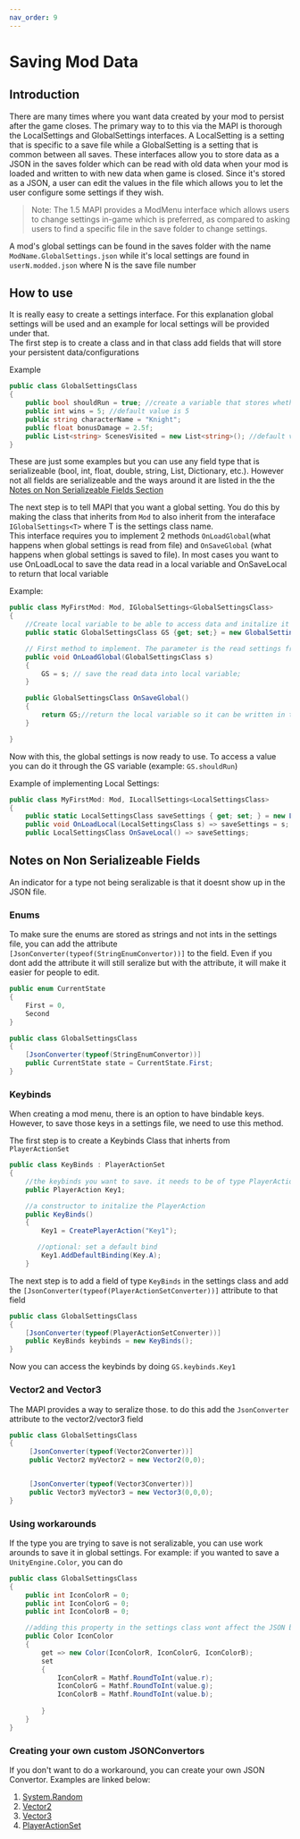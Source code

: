 ```yaml
---
nav_order: 9
---
```

# Saving Mod Data

## Introduction 
There are many times where you want data created by your mod to persist after the game closes. The primary way to to this via the MAPI is thorough the LocalSettings and GlobalSettings interfaces. A LocalSetting is a setting that is specific to a save file while a GlobalSetting is a setting that is common between all saves. These interfaces allow you to store data as a JSON in the saves folder which can be read with old data when your mod is loaded and written to with new data when game is closed. Since it's stored as a JSON, a user can edit the values in the file which allows you to let the user configure some settings if they wish. 

> Note: The 1.5 MAPI provides a ModMenu interface which allows users to change settings in-game which is preferred, as compared to asking users to find a specific file in the save folder to change settings.

A mod's global settings can be found in the saves folder with the name `ModName.GlobalSettings.json` while it's local settings are found in `userN.modded.json` where N is the save file number

## How to use
It is really easy to create a settings interface. For this explanation global settings will be used and an example for local settings will be provided under that.  
The first step is to create a class and in that class add fields that will store your persistent data/configurations

Example
```cs
public class GlobalSettingsClass
{
    public bool shouldRun = true; //create a variable that stores whether the mod should run or not. Default value (when mod first installed) is true
    public int wins = 5; //default value is 5
    public string characterName = "Knight";
    public float bonusDamage = 2.5f;
    public List<string> ScenesVisited = new List<string>(); //default value is empty list
}
```

These are just some examples but you can use any field type that is serializeable (bool, int, float, double, string, List, Dictionary, etc.). However not all fields are serializeable and the ways around it are listed in the the [Notes on Non Serializeable Fields Section](#notes-on-non-serializeable-fields)

The next step is to tell MAPI that you want a global setting. You do this by making the class that inherits from `Mod` to also inherit from the interaface `IGlobalSettings<T>` where T is the settings class name.  
This interface requires you to implement 2 methods `OnLoadGlobal`(what happens when global settings is read from file) and `OnSaveGlobal` (what happens when global settings is saved to file). In most cases you want to use OnLoadLocal to save the data read in a local variable and OnSaveLocal to return that local variable

Example:
```cs
public class MyFirstMod: Mod, IGlobalSettings<GlobalSettingsClass>
{
    //Create local variable to be able to access data and initalize it
    public static GlobalSettingsClass GS {get; set;} = new GlobalSettingsClass();

    // First method to implement. The parameter is the read settings from the file
    public void OnLoadGlobal(GlobalSettingsClass s)
    {
        GS = s; // save the read data into local variable;
    }

    public GlobalSettingsClass OnSaveGlobal()
    {
    	return GS;//return the local variable so it can be written in the json file
    }

}
```

Now with this, the global settings is now ready to use. To access a value you can do it through the GS variable (example: `GS.shouldRun`)

Example of implementing Local Settings:
```cs
public class MyFirstMod: Mod, ILocallSettings<LocalSettingsClass>
{
	public static LocalSettingsClass saveSettings { get; set; } = new LocalSettingsClass();
	public void OnLoadLocal(LocalSettingsClass s) => saveSettings = s;
    public LocalSettingsClass OnSaveLocal() => saveSettings;
```


## Notes on Non Serializeable Fields
An indicator for a type not being seralizable is that it doesnt show up in the JSON file.

### Enums
To make sure the enums are stored as strings and not ints in the settings file, you can add the attribute `[JsonConverter(typeof(StringEnumConvertor))]` to the field. Even if you dont add the attribute it will still seralize but with the attribute, it will make it easier for people to edit.

```cs
public enum CurrentState
{
    First = 0,
    Second
}

public class GlobalSettingsClass
{
    [JsonConverter(typeof(StringEnumConvertor))]
    public CurrentState state = CurrentState.First;
}
```

### Keybinds
When creating a mod menu, there is an option to have bindable keys. However, to save those keys in a settings file, we need to use this method.  

The first step is to create a Keybinds Class that inherts from `PlayerActionSet`
```cs
public class KeyBinds : PlayerActionSet
{
	//the keybinds you want to save. it needs to be of type PlayerAction
    public PlayerAction Key1;

    //a constructor to initalize the PlayerAction
    public KeyBinds()
    {
        Key1 = CreatePlayerAction("Key1");

       //optional: set a default bind
        Key1.AddDefaultBinding(Key.A);
    }
```

The next step is to add a field of type `KeyBinds` in the settings class and add the `[JsonConverter(typeof(PlayerActionSetConverter))]` attribute to that field
```cs
public class GlobalSettingsClass
{
	[JsonConverter(typeof(PlayerActionSetConverter))]
	public KeyBinds keybinds = new KeyBinds();
}
```

Now you can access the keybinds by doing `GS.keybinds.Key1`

### Vector2 and Vector3
The MAPI provides a way to seralize those. to do this add the `JsonConverter` attribute to the vector2/vector3 field
```cs
public class GlobalSettingsClass
{
     [JsonConverter(typeof(Vector2Converter))]
     public Vector2 myVector2 = new Vector2(0,0);


     [JsonConverter(typeof(Vector3Converter))]
     public Vector3 myVector3 = new Vector3(0,0,0);
}
```

### Using workarounds
If the type you are trying to save is not seralizable, you can use work arounds to save it in global settings. For example: if you wanted to save a `UnityEngine.Color`, you can do
```cs
public class GlobalSettingsClass
{
	public int IconColorR = 0;
	public int IconColorG = 0;
	public int IconColorB = 0;

	//adding this property in the settings class wont affect the JSON because a property is just a pair of get and set methods and it only seralizes fields
    public Color IconColor
    {
        get => new Color(IconColorR, IconColorG, IconColorB);
        set
        {
            IconColorR = Mathf.RoundToInt(value.r); 
            IconColorG = Mathf.RoundToInt(value.g); 
            IconColorB = Mathf.RoundToInt(value.b); 
            
        }
    }
}
```

### Creating your own custom JSONConvertors
If you don't want to do a workaround, you can create your own JSON Convertor. Examples are linked below:
1. [System.Random](https://github.com/TheMulhima/HollowKnight.RandomTeleport/blob/master/RandomTeleport/JsonConvertors/RandomJsonConvertor.cs)
2. [Vector2](https://github.com/hk-modding/api/blob/master/Assembly-CSharp/Converters/Vector2Converter.cs)
3. [Vector3](https://github.com/hk-modding/api/blob/master/Assembly-CSharp/Converters/Vector3Converter.cs)
4. [PlayerActionSet](https://github.com/hk-modding/api/blob/master/Assembly-CSharp/Converters/PlayerActionSetConverter.cs)
